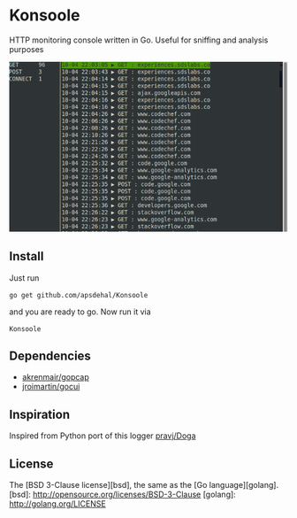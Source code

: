 # Konsoole

HTTP monitoring console written in Go. Useful for sniffing and analysis purposes

![Example Output](extra/demo.png)

## Install

Just run

```
go get github.com/apsdehal/Konsoole
```

and you are ready to go. Now run it via

```
Konsoole
```

## Dependencies

- [akrenmair/gopcap](github.com/akrennmair/gopcap)
- [jroimartin/gocui](github.com/jroimartin/gocui)

## Inspiration

Inspired from Python port of this logger [pravj/Doga](http://github.com/pravj/Doga)

## License

The [BSD 3-Clause license][bsd], the same as the [Go language][golang].
[bsd]: http://opensource.org/licenses/BSD-3-Clause
[golang]: http://golang.org/LICENSE

